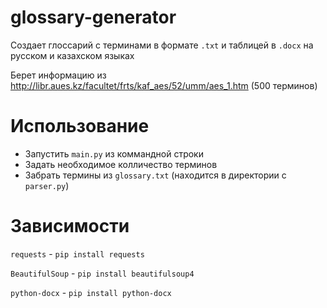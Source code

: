 # glossary-generator
Создает глоссарий с терминами в формате `.txt` и таблицей в `.docx` на русском и казахском языках

Берет информацию из http://libr.aues.kz/facultet/frts/kaf_aes/52/umm/aes_1.htm (500 терминов)

# Использование
- Запустить `main.py` из коммандной строки
- Задать необходимое колличество терминов
- Забрать термины из `glossary.txt` (находится в директории с `parser.py`)

# Зависимости
`requests` - `pip install requests`

`BeautifulSoup` - `pip install beautifulsoup4`

`python-docx` - `pip install python-docx`

